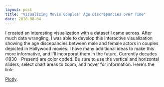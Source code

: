 ```yaml
---
layout: post
title: "Visualizing Movie Couples' Age Discrepancies over Time"
date: 2018-08-04
---
```


I created an interesting visualization with a dataset I came across. After much data wrangling, I was able to develop this interactive visualization showing the age discepancies between male and female actors in couples depicted in Hollywood movies. I have many additional ideas to make this more informative, and I'll incorporat them in the future. Currently decades (1930 - Present) are color coded. Be sure to use the vertical and horizontal sliders, select chart areas to zoom, and hover for information. 
Here's the link:

[Plotly](https://plot.ly/~Ross.Brown.Ph.D./95/).



